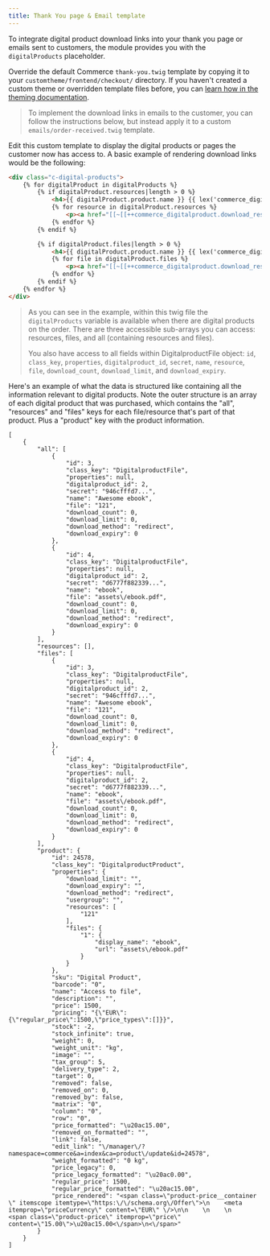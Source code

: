 ```yaml
---
title: Thank You page & Email template
---
```


To integrate digital product download links into your thank you page or emails sent to customers, the module provides you with the `digitalProducts` placeholder.

Override the default Commerce `thank-you.twig` template by copying it to your `customtheme/frontend/checkout/` directory. If you haven't created a custom theme or overridden template files before, you can [learn how in the theming documentation](https://docs.modmore.com/en/Commerce/v1/Front-end_Theming.html).

> To implement the download links in emails to the customer, you can follow the instructions below, but instead apply it to a custom `emails/order-received.twig` template.

Edit this custom template to display the digital products or pages the customer now has access to. A basic example of rendering download links would be the following:

```HTML
<div class="c-digital-products">
    {% for digitalProduct in digitalProducts %}
        {% if digitalProduct.resources|length > 0 %}
            <h4>{{ digitalProduct.product.name }} {{ lex('commerce_digitalproduct.pages') }}</h4>
            {% for resource in digitalProduct.resources %}
                <p><a href="[[~[[++commerce_digitalproduct.download_resource]]? &scheme=`full` &secret=`{{ resource.secret }}`]]">{{ resource.name }}</a></p>
            {% endfor %}
        {% endif %}

        {% if digitalProduct.files|length > 0 %}
            <h4>{{ digitalProduct.product.name }} {{ lex('commerce_digitalproduct.files') }}</h4>
            {% for file in digitalProduct.files %}
                <p><a href="[[~[[++commerce_digitalproduct.download_resource]]? &scheme=`full` &secret=`{{ file.secret }}`]]">{{ file.name }}</a></p>
            {% endfor %}
        {% endif %}
    {% endfor %}
</div>
```

> As you can see in the example, within this twig file the `digitalProducts` variable is available when there are digital products on the order. There are three accessible sub-arrays you can access: resources, files, and all (containing resources and files).
>
> You also have access to all fields within DigitalproductFile object: `id`, `class_key`, `properties`, `digitalproduct_id`, `secret`, `name`, `resource`, `file`, `download_count`, `download_limit`, and `download_expiry`.


Here's an example of what the data is structured like containing all the information relevant to digital products. Note the outer structure is an array of each digital product that was purchased, which contains the "all", "resources" and "files" keys for each file/resource that's part of that product. Plus a "product" key with the product information.

```
[
    {
        "all": [
            {
                "id": 3,
                "class_key": "DigitalproductFile",
                "properties": null,
                "digitalproduct_id": 2,
                "secret": "946cfffd7...",
                "name": "Awesome ebook",
                "file": "121",
                "download_count": 0,
                "download_limit": 0,
                "download_method": "redirect",
                "download_expiry": 0
            },
            {
                "id": 4,
                "class_key": "DigitalproductFile",
                "properties": null,
                "digitalproduct_id": 2,
                "secret": "d6777f882339...",
                "name": "ebook",
                "file": "assets\/ebook.pdf",
                "download_count": 0,
                "download_limit": 0,
                "download_method": "redirect",
                "download_expiry": 0
            }
        ],
        "resources": [],
        "files": [
            {
                "id": 3,
                "class_key": "DigitalproductFile",
                "properties": null,
                "digitalproduct_id": 2,
                "secret": "946cfffd7...",
                "name": "Awesome ebook",
                "file": "121",
                "download_count": 0,
                "download_limit": 0,
                "download_method": "redirect",
                "download_expiry": 0
            },
            {
                "id": 4,
                "class_key": "DigitalproductFile",
                "properties": null,
                "digitalproduct_id": 2,
                "secret": "d6777f882339...",
                "name": "ebook",
                "file": "assets\/ebook.pdf",
                "download_count": 0,
                "download_limit": 0,
                "download_method": "redirect",
                "download_expiry": 0
            }
        ],
        "product": {
            "id": 24578,
            "class_key": "DigitalproductProduct",
            "properties": {
                "download_limit": "",
                "download_expiry": "",
                "download_method": "redirect",
                "usergroup": "",
                "resources": [
                    "121"
                ],
                "files": {
                    "1": {
                        "display_name": "ebook",
                        "url": "assets\/ebook.pdf"
                    }
                }
            },
            "sku": "Digital Product",
            "barcode": "0",
            "name": "Access to file",
            "description": "",
            "price": 1500,
            "pricing": "{\"EUR\":{\"regular_price\":1500,\"price_types\":[]}}",
            "stock": -2,
            "stock_infinite": true,
            "weight": 0,
            "weight_unit": "kg",
            "image": "",
            "tax_group": 5,
            "delivery_type": 2,
            "target": 0,
            "removed": false,
            "removed_on": 0,
            "removed_by": false,
            "matrix": "0",
            "column": "0",
            "row": "0",
            "price_formatted": "\u20ac15.00",
            "removed_on_formatted": "",
            "link": false,
            "edit_link": "\/manager\/?namespace=commerce&a=index&ca=product\/update&id=24578",
            "weight_formatted": "0 kg",
            "price_legacy": 0,
            "price_legacy_formatted": "\u20ac0.00",
            "regular_price": 1500,
            "regular_price_formatted": "\u20ac15.00",
            "price_rendered": "<span class=\"product-price__container \" itemscope itemtype=\"https:\/\/schema.org\/Offer\">\n    <meta itemprop=\"priceCurrency\" content=\"EUR\" \/>\n\n    \n    \n    <span class=\"product-price\" itemprop=\"price\" content=\"15.00\">\u20ac15.00<\/span>\n<\/span>"
        }
    }
]
```
